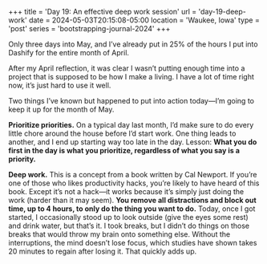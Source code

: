 +++
title = 'Day 19: An effective deep work session'
url = 'day-19-deep-work'
date = 2024-05-03T20:15:08-05:00
location = 'Waukee, Iowa'
type = 'post'
series = 'bootstrapping-journal-2024'
+++

Only three days into May, and I’ve already put in 25% of the hours I put into Dashify for the entire month of April.

After my April reflection, it was clear I wasn’t putting enough time into a project that is supposed to be how I make a living. I have a lot of time right now, it’s just hard to use it well.

Two things I’ve known but happened to put into action today—I’m going to keep it up for the month of May.

**Prioritize priorities.** On a typical day last month, I’d make sure to do every little chore around the house before I’d start work. One thing leads to another, and I end up starting way too late in the day. Lesson: **What you do first in the day is what you prioritize, regardless of what you say is a priority.**

**Deep work.** This is a concept from a book written by Cal Newport. If you’re one of those who likes productivity hacks, you’re likely to have heard of this book. Except it’s not a hack—it works because it’s simply just doing the work (harder than it may seem). **You remove all distractions and block out time, up to 4 hours, to only do the thing you want to do.** Today, once I got started, I occasionally stood up to look outside (give the eyes some rest) and drink water, but that’s it. I took breaks, but I didn’t do things on those breaks that would throw my brain onto something else. Without the interruptions, the mind doesn’t lose focus, which studies have shown takes 20 minutes to regain after losing it. That quickly adds up.
